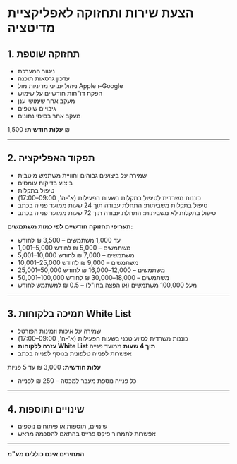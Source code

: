 # הצעת שירות ותחזוקה לאפליקציית מדיטציה

## 1. תחזוקה שוטפת

* ניטור המערכת
* עדכון גרסאות תוכנה
* ניהול ענייני מדיניות מול Apple ו-Google
* הפקת דו"חות חודשיים על שימוש
* מעקב אחר שימושי ענן
* גיבויים שוטפים
* מעקב אחר בסיסי נתונים

**עלות חודשית:** 1,500 ₪

---

## 2. תפקוד האפליקציה

* שמירה על ביצועים גבוהים וחוויית משתמש מיטבית
* ביצוע בדיקות עומסים
* טיפול בתקלות
* כוננות משרדית לטיפול בתקלות בשעות הפעילות (א'-ה', 09:00–17:00)
* טיפול בתקלות משביתות: התחלת עבודה תוך 24 שעות ממועד פנייה בכתב
* טיפול בתקלות לא משביתות: התחלת עבודה תוך 72 שעות ממועד פנייה בכתב

**תעריפי תחזוקה חודשיים לפי כמות משתמשים:**

* עד 1,000 משתמשים – 3,500 ₪ לחודש
* 1,001–5,000 משתמשים – 5,000 ₪ לחודש
* 5,001–10,000 משתמשים – 7,000 ₪ לחודש
* 10,001–25,000 משתמשים – 9,000 ₪ לחודש
* 25,001–50,000 משתמשים – 12,000–16,000 ₪ לחודש
* 50,001–100,000 משתמשים – 18,000–30,000 ₪ לחודש
* מעל 100,000 משתמשים (או הפצה בחו"ל) – 0.5 ₪ למשתמש לחודש

---

## 3. תמיכה בלקוחות White List

* שמירה על איכות וזמינות הפורטל
* כוננות משרדית לסיוע טכני בשעות הפעילות (א'-ה', 09:00–17:00)
* **עזרה ללקוחות White List תוך 4 שעות** ממועד פנייה
* אפשרות לפנייה טלפונית בנוסף לפנייה בכתב

**עלות חודשית:** 3,000 ₪ עד 5 פניות

* כל פנייה נוספת מעבר למכסה – 250 ₪ לפנייה

---

## 4. שינויים ותוספות

* שינויים, תוספות או פיתוחים נוספים
* אפשרות לתמחור פיקס פרייס בהתאם להסכמה מראש

---

**המחירים אינם כוללים מע"מ**
